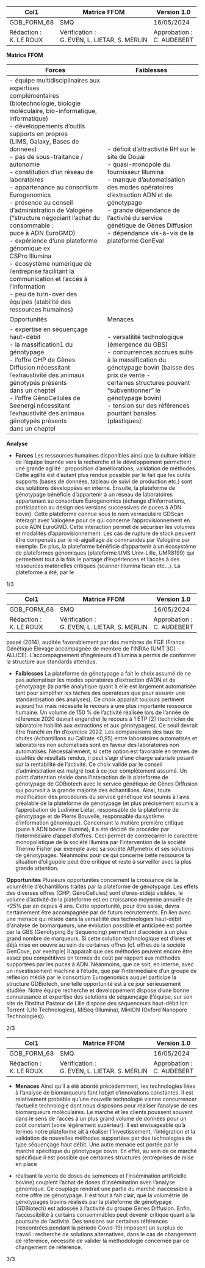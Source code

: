 |Col1|Matrice FFOM|Version 1.0|
|---|---|---|
|GDB_FORM_68|SMQ|16/05/2024|
|Rédaction :<br>K. LE ROUX|Vérification :<br>G. EVEN, L. LIETAR, S. MERLIN|Approbation :<br>C. AUDEBERT|


**Matrice FFOM**



|Forces|Faiblesses|
|---|---|
|- équipe multidisciplinaires aux expertises<br>complémentaires (biotechnologie, biologie<br>moléculaire, bio-informatique, informatique)<br>- développements d’outils supports en propres<br>(LIMS, Galaxy, Bases de données)<br>- pas de sous-traitance / autonomie<br>- constitution d’un réseau de laboratoires<br>- appartenance au consortium Eurogenomics<br>- présence au conseil d’administration de Valogène<br>(“structure négociant l’achat du consommable :<br>puce à ADN EuroGMD)<br>- expérience d’une plateforme génomique ex<br>CSPro Illumina<br>- écosystème numérique de l’entreprise facilitant la<br>communication et l’accès à l’information<br>- peu de turn-over des équipes (stabilité des<br>ressources humaines)|- déficit d’attractivité RH sur le site de Douai<br>- quasi-monopole du fournisseur Illumina<br>- manque d’automatisation des modes opératoires<br>d’extraction ADN et de génotypage<br>- grande dépendance de l’activité du service<br>génétique de Gènes Diffusion<br>- dépendance vis-à-vis de la plateforme GenEval|
|Opportunités|Menaces|
|- expertise en séquençage haut-débit<br>- la massification1 du génotypage<br>- l’offre GHP de Gènes Diffusion nécessitant<br>l’exhaustivité des animaux génotypés présents<br>dans un cheptel<br>- l’offre GénoCellules de Seenergi nécessitant<br>l’exhaustivité des animaux génotypés présents<br>dans un cheptel|- versatilité technologique (émergence du GBS)<br>- concurrences accrues suite à la massification du<br>génotypage bovin (baisse des prix de vente -<br>certaines structures pouvant “subventionner” le<br>génotypage bovin)<br>- tension sur des références pourtant banales<br>(plastiques)|


**Analyse**




  - **Forces**
Les ressources humaines disponibles ainsi que la culture initiale de l’équipe tournée vers la
recherche et le développement permettent une grande agilité : proposition d’améliorations,
validation de méthodes. Cette agilité est d’autant plus rendue possible par le fait que les outils
supports (bases de données, tableau de suivi de production etc.) sont des solutions
développées en interne. Ensuite, la plateforme de génotypage bénéficie d’appartenir à un
réseau de laboratoires appartenant au consortium Eurogenomics (échange d’informations,
participation au design des versions successives de puces à ADN bovin). Cette plateforme
connue sous le nom vernaculaire GDScan interagit avec Valogène pour ce qui concerne
l’approvisionnement en puce ADN EuroGMD. Cette interaction permet de sécuriser les
volumes et modalités d’approvisionnement. Les cas de rupture de stock peuvent être
compensés par le ré-aiguillage de commandes par Valogène par exemple. De plus, la
plateforme bénéficie d’appartenir à un écosystème de plateformes génomiques (plateforme
UMS Univ-Lille, UMR8199) qui permettent tout à la fois le partage d’expériences et l’accès à
des ressources matérielles critiques (scanner Illumina Iscan etc...). La plateforme a été, par le

1/3

|Col1|Matrice FFOM|Version 1.0|
|---|---|---|
|GDB_FORM_68|SMQ|16/05/2024|
|Rédaction :<br>K. LE ROUX|Vérification :<br>G. EVEN, L. LIETAR, S. MERLIN|Approbation :<br>C. AUDEBERT|


passé (2014), auditée favorablement par des membres de FGE (France Génétique Elevage
accompagnée de membre de l’INRAe (UMT 3G) - ALLICE). L’accompagnement d’ingénieurs
d’Illumina a permis de conformer la structure aux standards attendus.

  - **Faiblesses**
La plateforme de génotypage a fait le choix assumé de ne pas automatiser les modes
opératoires d’extraction d’ADN et de génotypage (la partie analytique quant à elle est
largement automatisée tant pour simplifier les tâches des opérateurs que pour assurer une
standardisation des analyses). Ce choix apparaît toujours pertinent aujourd’hui mais nécessite
le recours à une plus importante ressource humaine. Un volume de 150 % de l’activité réalisée
lors de l’année de référence 2020 devrait engendrer le recours à 1 ETP [2] (technicien de
laboratoire habilité aux extractions et aux génotypages). Ce seuil devrait être franchi en fin
d’exercice 2022. Les comparaisons des taux de chutes (échantillons au Callrate <0,95) entre
laboratoires automatisés et laboratoires non automatisés sont en faveur des laboratoires non
automatisés. Nécessairement, si cette option est favorable en termes de qualités de résultats
rendus, il peut s’agir d’une charge salariale pesant sur la rentabilité de l’activité. Ce choix validé
par le conseil d’administration est malgré tout à ce jour complètement assumé.
Un point d’attention réside dans l'interaction de la plateforme de génotypage de GDBiotech
avec le service génétique de Gènes Diffusion qui pourvoit à la grande majorité des
échantillons. Ainsi, toute modification des procédures du service génétique est soumis à l’avis
préalable de la plateforme de génotypage (et plus précisément soumis à l’approbation de
Ludivine Liétar, responsable de la plateforme de génotypage et de Pierre Bouvelle,
responsable du système d’information génomique).
Concernant la matière première critique (puce à ADN bovine Illumina), il a été décidé de
procéder par l’intermédiaire d’appel d’offres. Ceci permet de contrecarrer le caractère
monopolistique de la société Illumina par l’intervention de la société Thermo Fisher par
exemple avec sa société Affymetrix et ses solutions de génotypages. Néanmoins pour ce qui
concerne cette ressource la situation d’oligopole peut être critique et reste à surveiller avec la
plus grande attention.

  **Opportunités**
Plusieurs opportunités concernent la croissance de la volumétrie d’échantillons traités par la
plateforme de génotypage. Les effets des diverses offres (GHP, GénoCellules) sont d’ores-etdéjà visibles, le volume d’activité de la plateforme est en croissance moyenne annuelle de
+25% par an depuis 4 ans. Cette opportunité, pour être saisie, devra certainement être
accompagnée par de futurs recrutements. En lien avec une menace qui réside dans la
versatilité des technologies haut-débit d’analyse de biomarqueurs, une évolution possible et
anticipée est portée par la GBS (Genotyping By Sequencing) permettant d’accéder à un plus
grand nombre de marqueurs. Si cette solution technologique est d’ores et déjà mise en oeuvre
au sein de certaines offres (cf. offres de la société GenCove, par exemple) il apparaît que ces
méthodes peuvent encore être assez peu compétitives en termes de coût par rapport aux
méthodes supportées par les puces à ADN. Néanmoins, que ce soit, en interne, avec un
investissement machine à l’étude, que par l’intermédiaire d’un groupe de réflexion médié par
le consortium Eurogenomics auquel participe la structure GDBiotech, une telle opportunité est
à ce jour sérieusement étudiée. Notre équipe recherche et développement dispose d’une
bonne connaissance et expertise des solutions de séquençage (l’équipe, sur son site de
l’Institut Pasteur de Lille dispose des séquenceurs haut-débit Ion Torrent (Life Technologies),
MiSeq (Illumina), MinION (Oxford Nanopore Technologies)).

2/3

|Col1|Matrice FFOM|Version 1.0|
|---|---|---|
|GDB_FORM_68|SMQ|16/05/2024|
|Rédaction :<br>K. LE ROUX|Vérification :<br>G. EVEN, L. LIETAR, S. MERLIN|Approbation :<br>C. AUDEBERT|



  - **Menaces**
Ainsi qu’il a été abordé précédemment, les technologies liées à l’analyse de biomarqueurs font
l’objet d’innovations constantes. Il est relativement probable qu’une nouvelle technologie
vienne concurrencer l’actuelle technologie dont nous disposons pour réaliser l’analyse de ces
biomarqueurs moléculaires. Le marché et les clients poussent souvent dans le sens de l’accès
à un plus grand volume de données pour un coût constant (voire légèrement supérieur). Il est
envisageable qu’à termes notre plateforme ait à réaliser l’investissement, l’intégration et la
validation de nouvelles méthodes supportées par des technologies de type séquençage haut
débit.
Une autre menace est portée par le marché spécifique du génotypage bovin. En effet, au sein
de ce marché spécifique il est possible que certaines structures (entreprises de mise en place

- réalisant la vente de doses de semences et l’insémination artificielle bovine) couplent l’achat
de doses d’insémination avec l’analyse génomique. Ce couplage rendrait une partie du
marché inaccessible à notre offre de génotypage. Il est tout à fait clair, que la volumétrie de
génotypages bovins réalisés par la plateforme de génotypage (GDBiotech) est adossée à
l’activité du groupe Gènes Diffusion.
Enfin, l’accessibilité à certains consommables peut devenir critique quant à la poursuite de
l’activité. Des tensions sur certaines références (rencontrées pendant la période Covid-19)
imposent un surplus de travail : recherche de solutions alternatives, dans le cas de
changement de référence, nécessité de valider la méthodologie concernée par ce changement
de référence.

3/3


